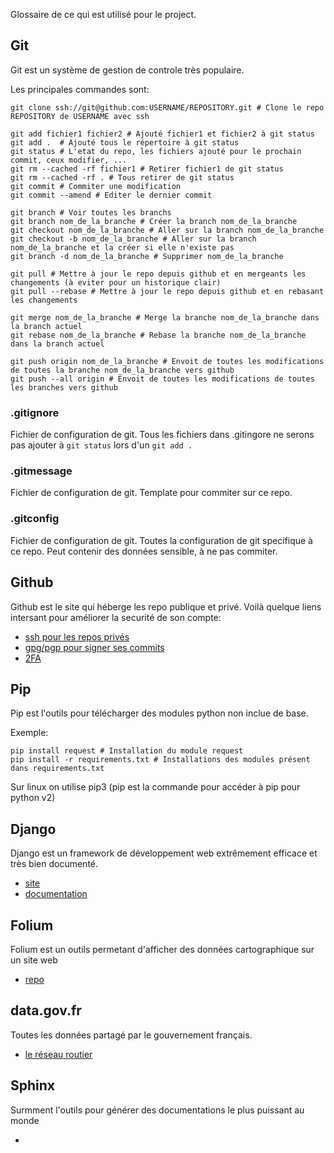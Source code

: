 Glossaire de ce qui est utilisé pour le project.

## Git

Git est un système de gestion de controle très populaire.

Les principales commandes sont:
```shell script
git clone ssh://git@github.com:USERNAME/REPOSITORY.git # Clone le repo REPOSITORY de USERNAME avec ssh

git add fichier1 fichier2 # Ajouté fichier1 et fichier2 à git status
git add .  # Ajouté tous le répertoire à git status
git status # L'etat du repo, les fichiers ajouté pour le prochain commit, ceux modifier, ...
git rm --cached -rf fichier1 # Retirer fichier1 de git status
git rm --cached -rf . # Tous retirer de git status
git commit # Commiter une modification
git commit --amend # Editer le dernier commit

git branch # Voir toutes les branchs
git branch nom_de_la_branche # Créer la branch nom_de_la_branche
git checkout nom_de_la_branche # Aller sur la branch nom_de_la_branche
git checkout -b nom_de_la_branche # Aller sur la branch nom_de_la_branche et la créer si elle n'existe pas
git branch -d nom_de_la_branche # Supprimer nom_de_la_branche

git pull # Mettre à jour le repo depuis github et en mergeants les changements (à eviter pour un historique clair)
git pull --rebase # Mettre à jour le repo depuis github et en rebasant les changements

git merge nom_de_la_branche # Merge la branche nom_de_la_branche dans la branch actuel
git rebase nom_de_la_branche # Rebase la branche nom_de_la_branche dans la branch actuel

git push origin nom_de_la_branche # Envoit de toutes les modifications de toutes la branche nom_de_la_branche vers github
git push --all origin # Envoit de toutes les modifications de toutes les branches vers github
```

### .gitignore

Fichier de configuration de git. Tous les fichiers dans .gitingore ne serons pas
 ajouter à ```git status``` lors d'un ```git add .```


### .gitmessage

Fichier de configuration de git. Template pour commiter sur ce repo.

### .gitconfig

Fichier de configuration de git. Toutes la configuration de git specifique à ce repo.
Peut contenir des données sensible, à ne pas commiter.

## Github

Github est le site qui héberge les repo publique et privé. Voilà quelque liens
 intersant pour améliorer la securité de son compte:

- [ssh pour les repos privés](https://help.github.com/en/github/authenticating-to-github/connecting-to-github-with-ssh)
- [gpg/pgp pour signer ses commits](https://help.github.com/en/github/authenticating-to-github/managing-commit-signature-verification)
- [2FA](https://help.github.com/en/github/authenticating-to-github/about-two-factor-authentication)

## Pip

Pip est l'outils pour télécharger des modules python non inclue de base.

Exemple:
```shell script
pip install request # Installation du module request
pip install -r requirements.txt # Installations des modules présent dans requirements.txt
```

Sur linux on utilise pip3 (pip est la commande pour accéder à pip pour python v2)

## Django

Django est un framework de développement web extrêmement efficace et très bien documenté.

- [site](https://www.djangoproject.com/)
- [documentation](https://docs.djangoproject.com/en/3.0/)

## Folium

Folium est un outils permetant d'afficher des données cartographique sur un site web

- [repo](https://github.com/python-visualization/folium)

## data.gov.fr

Toutes les données partagé par le gouvernement français.

- [le réseau routier](https://www.data.gouv.fr/fr/datasets/voies-reseau-routier/)

## Sphinx

Surmment l'outils pour générer des documentations le plus puissant au monde

- [](https://www.sphinx-doc.org/en/master/)